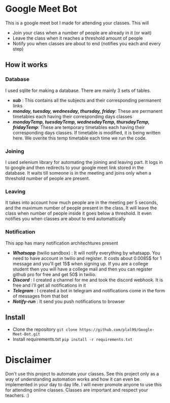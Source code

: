 # Google Meet Bot 
This is a google meet bot I made for attending your classes. This will 
- Join your class when a number of people are already in it (or wait)
- Leave the class when it reaches a threshold amount of people
- Notify you when classes are about to end (notifies you each and every step)

## How it works
### Database
I used sqlite for making a database. There are mainly 3 sets of tables.
- **_sub_** : This contains all the subjects and their corresponding permanent links
- **_monday, tuesday, wednesday, thursday, friday_**: These are permanent timetables each having their corresponding days classes
- **_mondayTemp, tuesdayTemp, wednesdayTemp, thursdayTemp, fridayTemp_**: These are temporary timetables each having their corresponding days classes. If timetable is modified, it is being written here. We overite this temp timetable each time we run the code.

### Joining
I used selenium library for automating the joining and leaving part. It logs in to google and then redirects to your google meet link stored in the database. It waits till someone is in the meeting and joins only when a threshold number of people are present.

### Leaving
It takes into account how much people are in the meeting per 5 seconds, and the maximum number of people present in the class. It will leave the class when number of people inside it goes below a threshold. It even notifies you when classes are about to end automattically

### Notification 
This app has many notification architechtures present
- **_Whatsapp_** (twilio sandbox) : It will notify everything by whatsapp. You need to have account in twilio and register. It costs about 0.0085$ for 1 message and you'll get 15$ when signing up. If you are a college student then you will have a college mail and then you can register github pro for free and get 50$ in twilio.
- **_Discord_** : I created a channel for me and took the discord webhook. It is free and i'll get all notifications in it
- **_Telegram_** : I created a bot in telegram and notifications come in the form of messages from that bot
- **_Notify-run_** : It send you push notifications to browser

## Install
 - Clone the repository `git clone https://github.com/plal99/Google-Meet-Bot.git`
 - Install requirements.txt `pip install -r requirements.txt`


# Disclaimer
Don't use this project to automate your classes. See this project only as a way of understanding automation works and how it can even be implemented in your day to day life. I will never promote anyone to use this for attending online classes.
Classes are important and respect your teachers. :)